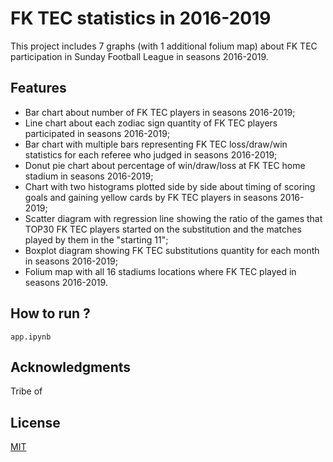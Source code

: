 # FK TEC statistics in 2016-2019
This project includes 7 graphs (with 1 additional folium map) about FK TEC participation in Sunday Football League in seasons 2016-2019.

## Features
* Bar chart about number of FK TEC players in seasons 2016-2019;
* Line chart about each zodiac sign quantity of FK TEC players participated in seasons 2016-2019;
* Bar chart with multiple bars representing FK TEC loss/draw/win statistics for each referee who judged in seasons 2016-2019;
* Donut pie chart about percentage of win/draw/loss at FK TEC home stadium in seasons 2016-2019;
* Chart with two histograms plotted side by side about timing of scoring goals and gaining yellow cards by FK TEC players in seasons 2016-2019;
* Scatter diagram with regression line showing the ratio of the games that TOP30 FK TEC players started on the substitution and the matches played by them in the "starting 11";
* Boxplot diagram showing FK TEC substitutions quantity for each month in seasons 2016-2019;
* Folium map with all 16 stadiums locations where FK TEC played in seasons 2016-2019.
## How to run ?
`app.ipynb`

## Acknowledgments
Tribe of 

## License
[MIT](https://choosealicense.com/licenses/mit/)